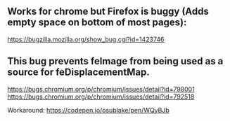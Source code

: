 ## Works for chrome but Firefox is buggy (Adds empty space on bottom of most pages):
https://bugzilla.mozilla.org/show_bug.cgi?id=1423746

## This bug prevents feImage from being used as a source for feDisplacementMap.
https://bugs.chromium.org/p/chromium/issues/detail?id=798001
https://bugs.chromium.org/p/chromium/issues/detail?id=792518

Workaround: https://codepen.io/osublake/pen/WQyBJb